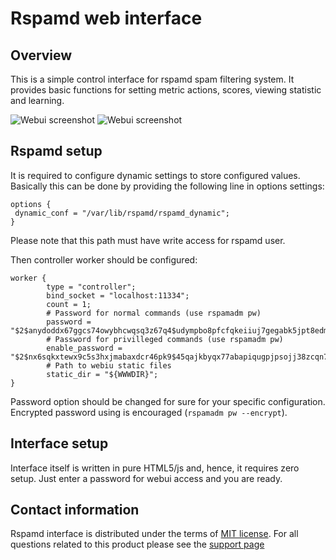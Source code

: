 # Rspamd web interface

## Overview

This is a simple control interface for rspamd spam filtering system.
It provides basic functions for setting metric actions, scores,
viewing statistic and learning.

<img src="https://rspamd.com/img/webui.png" class="img-responsive" alt="Webui screenshot">
<img src="https://rspamd.com/img/webui_throughput.png" class="img-responsive" alt="Webui screenshot">

## Rspamd setup

It is required to configure dynamic settings to store configured values.
Basically this can be done by providing the following line in options settings:

~~~ucl
options {
 dynamic_conf = "/var/lib/rspamd/rspamd_dynamic";
}
~~~

Please note that this path must have write access for rspamd user.

Then controller worker should be configured:

~~~ucl
worker {
        type = "controller";
        bind_socket = "localhost:11334";
        count = 1;
        # Password for normal commands (use rspamadm pw)
        password = "$2$anydoddx67ggcs74owybhcwqsq3z67q4$udympbo8pfcfqkeiiuj7gegabk5jpt8edmhseujhar9ooyuzig5b";
        # Password for privilleged commands (use rspamadm pw)
        enable_password = "$2$nx6sqkxtewx9c5s3hxjmabaxdcr46pk9$45qajkbyqx77abapiqugpjpsojj38zcqn7xnp3ekqyu674koux4b";
        # Path to webiu static files
        static_dir = "${WWWDIR}";
}
~~~

Password option should be changed for sure for your specific configuration. Encrypted password using is encouraged (`rspamadm pw --encrypt`).

## Interface setup

Interface itself is written in pure HTML5/js and, hence, it requires zero setup.
Just enter a password for webui access and you are ready.

## Contact information

Rspamd interface is distributed under the terms of [MIT license](http://opensource.org/licenses/MIT). For all questions related to this
product please see the [support page](https://rspamd.com/support.html)

